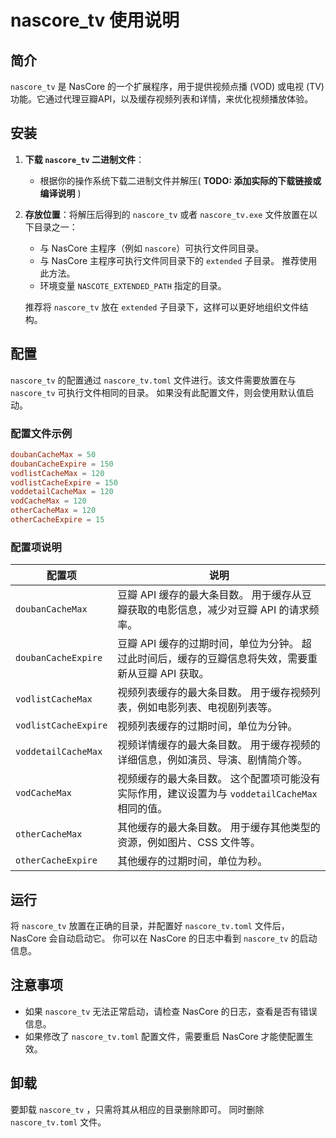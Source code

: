 # nascore_tv 使用说明

## 简介

`nascore_tv` 是 NasCore 的一个扩展程序，用于提供视频点播 (VOD) 或电视 (TV) 功能。它通过代理豆瓣API，以及缓存视频列表和详情，来优化视频播放体验。

## 安装

1.  **下载 `nascore_tv` 二进制文件**：
    - 根据你的操作系统下载二进制文件并解压( **TODO: 添加实际的下载链接或编译说明** )

2.  **存放位置**：将解压后得到的 `nascore_tv` 或者 `nascore_tv.exe` 文件放置在以下目录之一：
    - 与 NasCore 主程序（例如 `nascore`）可执行文件同目录。
    - 与 NasCore 主程序可执行文件同目录下的 `extended` 子目录。 推荐使用此方法。
    - 环境变量 `NASCOTE_EXTENDED_PATH` 指定的目录。

    推荐将 `nascore_tv` 放在 `extended` 子目录下，这样可以更好地组织文件结构。

## 配置

`nascore_tv` 的配置通过 `nascore_tv.toml` 文件进行。该文件需要放置在与 `nascore_tv` 可执行文件相同的目录。 如果没有此配置文件，则会使用默认值启动。

### 配置文件示例

```toml
doubanCacheMax = 50
doubanCacheExpire = 150
vodlistCacheMax = 120
vodlistCacheExpire = 150
voddetailCacheMax = 120
vodCacheMax = 120
otherCacheMax = 120
otherCacheExpire = 15
```

### 配置项说明

| 配置项               | 说明                                                                                                |
| -------------------- | --------------------------------------------------------------------------------------------------- |
| `doubanCacheMax`     | 豆瓣 API 缓存的最大条目数。 用于缓存从豆瓣获取的电影信息，减少对豆瓣 API 的请求频率。               |
| `doubanCacheExpire`  | 豆瓣 API 缓存的过期时间，单位为分钟。 超过此时间后，缓存的豆瓣信息将失效，需要重新从豆瓣 API 获取。 |
| `vodlistCacheMax`    | 视频列表缓存的最大条目数。 用于缓存视频列表，例如电影列表、电视剧列表等。                           |
| `vodlistCacheExpire` | 视频列表缓存的过期时间，单位为分钟。                                                                |
| `voddetailCacheMax`  | 视频详情缓存的最大条目数。 用于缓存视频的详细信息，例如演员、导演、剧情简介等。                     |
| `vodCacheMax`        | 视频缓存的最大条目数。 这个配置项可能没有实际作用，建议设置为与 `voddetailCacheMax` 相同的值。      |
| `otherCacheMax`      | 其他缓存的最大条目数。 用于缓存其他类型的资源，例如图片、CSS 文件等。                               |
| `otherCacheExpire`   | 其他缓存的过期时间，单位为秒。                                                                      |

## 运行

将 `nascore_tv` 放置在正确的目录，并配置好 `nascore_tv.toml` 文件后， NasCore 会自动启动它。 你可以在 NasCore 的日志中看到 `nascore_tv` 的启动信息。

## 注意事项

- 如果 `nascore_tv` 无法正常启动，请检查 NasCore 的日志，查看是否有错误信息。
- 如果修改了 `nascore_tv.toml` 配置文件，需要重启 NasCore 才能使配置生效。

## 卸载

要卸载 `nascore_tv` ，只需将其从相应的目录删除即可。 同时删除 `nascore_tv.toml` 文件。
